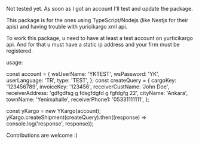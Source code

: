 Not tested yet. As soon as I got an account I'll test and update the package.

This package is for the ones using TypeScript/Nodejs (like Nestjs for their apis) and having trouble with yuricikargo xml api.

To work this package, u need to have at least a test account on yurticikargo api. And for that u must have a static ip address and your firm must be registered.

usage:

const account = { wsUserName: 'YKTEST', wsPassword: 'YK', userLanguage: 'TR', type: 'TEST', }; const createQuery = { cargoKey: '123456789', invoiceKey: '123456', receiverCustName: 'John Doe', receiverAddress: 'gdfgdfsg g fdsgfdgfd g fgfdgfg 22', cityName: 'Ankara', townName: 'Yenimahalle', receiverPhone1: '05331111111', };

const yKargo = new YKargo(account); yKargo.createShipment(createQuery).then((response) => console.log('response', response));

Contributions are welcome :)
